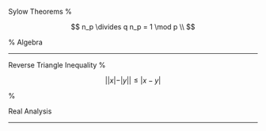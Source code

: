 Sylow Theorems
%

$$
n_p \divides q
n_p = 1 \mod p \\
$$

%
Algebra

---

Reverse Triangle Inequality
%

$$||x|-|y|| \le |x-y|$$

%

Real Analysis

---
